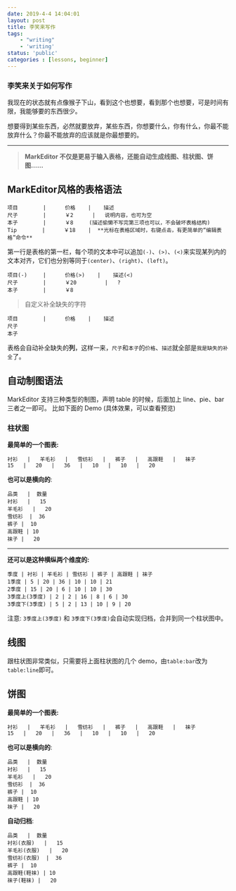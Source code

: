 ```yaml
---
date: 2019-4-4 14:04:01
layout: post
title: 李笑来写作
tags:
    - "writing"
    - 'writing'
status: 'public'
categories : [lessons, beginner]
---
```

###  **李笑来关于如何写作**
我现在的状态就有点像猴子下山，看到这个也想要，看到那个也想要，可是时间有限，我能够要的东西很少。

想要得到某些东西，必然就要放弃，某些东西，你想要什么，你有什么，你最不能放弃什么？你最不能放弃的应该就是你最想要的。

- - - - -

> **MarkEditor 不仅是更易于输入表格，还能自动生成线图、柱状图、饼图……**

## MarkEditor风格的表格语法
```table
项目        |      价格    |    描述
尺子        |      ￥2      |   说明内容，也可为空
本子        |      ￥8     (描述偷懒不写完第三项也可以，不会破坏表格结构)   
Tip        |      ￥18    |  **光标在表格区域时，右键点击，有更简单的“编辑表格”命令**
```

第一行是表格的第一栏，每个项的文本中可以追加`(-)`、`(>)`、`(<)`来实现某列内的文本对齐，它们也分别等同于`(center)`、`(right)`、`(left)`。
```table
项目(-)     |      价格(>)    |    描述(<)
尺子        |      ￥20         |   ?         
本子        |      ￥8
```

> 自定义补全缺失的字符
```table:我是缺失的补全
项目        |      价格    |    描述
尺子        
本子        
```
表格会自动补全缺失的**列**，这样一来，`尺子`和`本子`的`价格`、`描述`就全部是`我是缺失的补全`了。

## 自动制图语法
MarkEditor 支持三种类型的制图，声明 table 的时候，后面加上 line、pie、bar三者之一即可。
比如下面的 Demo (具体效果，可以查看预览)

### 柱状图
**最简单的一个图表:**
```table:bar
衬衫   |   羊毛衫   |   雪纺衫   |   裤子   |   高跟鞋   |   袜子
15   |   20   |   36   |   10   |   10   |   20
```

**也可以是横向的**:
```table:bar
品类   |  数量
衬衫   |   15
羊毛衫   |   20  
雪纺衫  |  36
裤子 |  10
高跟鞋 | 10
袜子 |   20
```

- - - - -

**还可以是这种横纵两个维度的:**
```table:bar
季度 | 衬衫 | 羊毛衫 | 雪纺衫 | 裤子 | 高跟鞋 | 袜子
1季度 | 5 | 20 | 36 | 10 | 10 | 21
2季度 | 15 | 20 | 6 | 10 | 10 | 30
3季度上(3季度) | 2 | 2 | 16 | 8 | 6 | 30
3季度下(3季度) | 5 | 2 | 13 | 10 | 9 | 20
```

注意: `3季度上(3季度)` 和 `3季度下(3季度)`会自动实现归档，合并到同一个柱状图中。

## 线图
跟柱状图非常类似，只需要将上面柱状图的几个 demo，由`table:bar`改为`table:line`即可。

## 饼图
**最简单的一个图表:**
```table:pie
衬衫   |   羊毛衫   |   雪纺衫   |   裤子   |   高跟鞋   |   袜子
15   |   20   |   36   |   10   |   10   |   20
```

**也可以是横向的**:
```table:pie
品类   |  数量
衬衫   |   15
羊毛衫   |   20  
雪纺衫  |  36
裤子 |  10
高跟鞋 | 10
袜子 |   20
```

**自动归档**:
```table:pie
品类   |  数量
衬衫(衣服)   |   15
羊毛衫(衣服)   |   20  
雪纺衫(衣服)  |  36
裤子 |  10
高跟鞋(鞋袜) | 10
袜子(鞋袜) |   20
```
